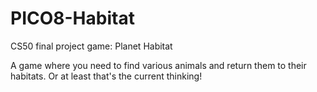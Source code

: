 # PICO8-Habitat
CS50 final project game: Planet Habitat

A game where you need to find various animals and return them to their habitats. Or at least that's the current thinking!
